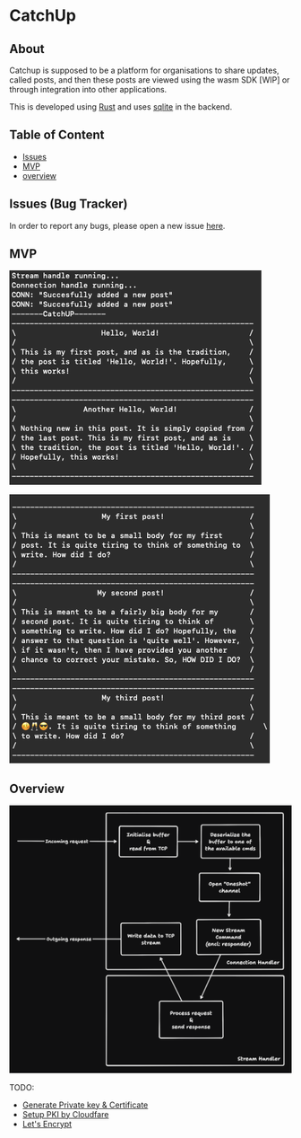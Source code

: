 # CatchUp

## About

Catchup is supposed to be a platform for organisations to share updates, called posts,
and then these posts are viewed using the wasm SDK [WIP] or through integration into
other applications.

This is developed using [Rust](https://www.rust-lang.org/) and uses [sqlite](https://www.sqlite.org/) in the backend.

## Table of Content

- [Issues](#issues)
- [MVP](#mvp)
- [overview](#overview)

## Issues (Bug Tracker)

In order to report any bugs, please open a new issue [here](https://github.com/Coder-RG/catchup/issues).

## MVP

![mvp](./images/first-server-test.png)

![unicode](./images/first-unicode-test.png)

## Overview

![overview](./images/overview.png)

TODO:

- [Generate Private key & Certificate](https://www.ibm.com/docs/en/license-metric-tool?topic=certificate-step-1-creating-private-keys-certificates)
- [Setup PKI by Cloudfare](https://blog.cloudflare.com/how-to-build-your-own-public-key-infrastructure/)
- [Let's Encrypt](https://letsencrypt.org/getting-started/)
